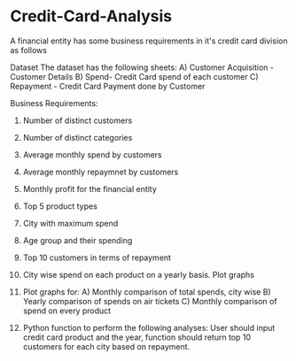 # Credit-Card-Analysis
 A financial entity has some business requirements in it's credit card division as follows

 Dataset
 The dataset has the following sheets:
   A) Customer Acquisition - Customer Details
   B) Spend- Credit Card spend of each customer
   C) Repayment - Credit Card Payment done by Customer

Business Requirements:

1. Number of distinct customers
2. Number of distinct categories
3. Average monthly spend by customers
4. Average monthly repaymnet by customers
5. Monthly profit for the financial entity
6. Top 5 product types
7. City with maximum spend
8. Age group and their spending
9. Top 10 customers in terms of repayment
10. City wise spend on each product on a yearly basis. Plot graphs
11. Plot graphs for:
    A) Monthly comparison of total spends, city wise
    B) Yearly comparison of spends on air tickets
    C) Monthly comparison of spend on every product

12. Python function to perform the following analyses:
    User should input credit card product and the year, function should return top 10 customers for each city based on repayment.

 
